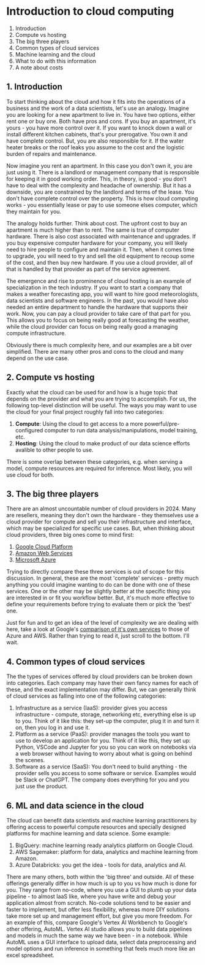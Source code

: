 # Introduction to cloud computing

1. Introduction
2. Compute vs hosting
3. The big three players
4. Common types of cloud services
5. Machine learning and the cloud
6. What to do with this information
7. A note about costs

## 1. Introduction

To start thinking about the cloud and how it fits into the operations of a business and the work of a data scientists, let's use an analogy. Imagine you are looking for a new apartment to live in. You have two options, either rent one or buy one. Both have pros and cons. If you buy an apartment, it's yours - you have more control over it. If you want to knock down a wall or install different kitchen cabinets, that's your prerogative. You own it and have complete control. But, you are also responsible for it. If the water heater breaks or the roof leaks you assume to the cost and the logistic burden of repairs and maintenance.

Now imagine you rent an apartment. In this case you don't own it, you are just using it. There is a landlord or management company that is responsible for keeping it in good working order. This, in theory, is good - you don't have to deal with the complexity and headache of ownership. But it has a downside, you are constrained by the landlord and terms of the lease. You don't have complete control over the property. This is how cloud computing works - you essentially lease or pay to use someone elses computer, which they maintain for you.

The analogy holds further. Think about cost. The upfront cost to buy an apartment is much higher than to rent. The same is true of computer hardware. There is also cost associated with maintenance and upgrades. If you buy expensive computer hardware for your company, you will likely need to hire people to configure and maintain it. Then, when it comes time to upgrade, you will need to try and sell the old equipment to recoup some of the cost, and then buy new hardware. If you use a cloud provider, all of that is handled by that provider as part of the service agreement.

The emergence and rise to prominence of cloud hosting is an example of specialization in the tech industry. If you want to start a company that makes a weather forecasting app, you will want to hire good meteorologists, data scientists and software engineers. In the past, you would have also needed an entire department to handle the hardware that supports their work. Now, you can pay a cloud provider to take care of that part for you. This allows you to focus on being really good at forecasting the weather, while the cloud provider can focus on being really good a managing compute infrastructure.

Obviously there is much complexity here, and our examples are a bit over simplified. There are many other pros and cons to the cloud and many depend on the use case.

## 2. Compute vs hosting

Exactly what the cloud can be used for and how is a huge topic that depends on the provider and what you are trying to accomplish. For us, the following top-level distinction will be useful. The ways you may want to use the cloud for your final project roughly fall into two categories:

1. **Compute**: Using the cloud to get access to a more powerful/pre-configured computer to run data analysis/manipulations, model training, etc.
2. **Hosting**: Using the cloud to make product of our data science efforts avalible to other people to use.

There is some overlap between these categories, e.g. when serving a model, compute resources are required for inference. Most likely, you will use cloud for both.

## 3. The big three players

There are an almost uncountable number of cloud providers in 2024. Many are resellers, meaning they don't own the hardware - they themselves use a cloud provider for compute and sell you their infrastructure and interface, which may be specialized for specific use cases. But, when thinking about cloud providers, three big ones come to mind first:

1. [Google Cloud Platform](https://cloud.google.com)
2. [Amazon Web Services](https://aws.amazon.com)
3. [Microsoft Azure](https://azure.microsoft.com)

Trying to directly compare these three services is out of scope for this discussion. In general, these are the most 'complete' services - pretty much anything you could imagine wanting to do can be done with one of these services. One or the other may be slightly better at the specific thing you are interested in or fit you workflow better. But, it's much more effective to define your requirements before trying to evaluate them or pick the 'best' one.

Just for fun and to get an idea of the level of complexity we are dealing with here, take a look at Google's [comparison of it's own services](https://cloud.google.com/docs/get-started/aws-azure-gcp-service-comparison) to those of Azure and AWS. Rather than trying to read it, just scroll to the bottom. I'll wait.

## 4. Common types of cloud services

The the types of services offered by cloud providers can be broken down into categories. Each company may have their own fancy names for each of these, and the exact implementation may differ. But, we can generally think of cloud services as falling into one of the following categories:

1. Infrastructure as a service (IaaS): provider gives you access infrastructure - compute, storage, networking etc, everything else is up to you. Think of it like this: they set-up the computer, plug it in and turn it on, then you log in and use it.
2. Platform as a service (PaaS): provider manages the tools you want to use to develop an application for you. Think of it like this, they set up: Python, VSCode and Jupyter for you so you can work on notebooks via a web browser without having to worry about what is going on behind the scenes.
3. Software as a service (SaaS): You don't need to build anything - the provider sells you access to some software or service. Examples would be Slack or ChatGPT. The company does everything for you and you just use the product.

## 6. ML and data science in the cloud

The cloud can benefit data scientists and machine learning practitioners by offering access to powerful compute resources and specially designed platforms for machine learning and data science. Some example:

1. BigQuery: machine learning ready analytics platform on Google Cloud.
2. AWS Sagemaker: platform for data, analytics and machine learning from Amazon.
3. Azure Databricks: you get the idea - tools for data, analytics and AI.

There are many others, both within the 'big three' and outside. All of these offerings generally differ in how much is up to you vs how much is done for you. They range from no-code, where you use a GUI to plumb up your data pipeline - to almost IaaS like, where you have write and debug your application almost from scratch. No-code solutions tend to be easier and faster to implement, but offer less flexibility, whereas more DIY solutions take more set up and management effort, but give you more freedom. For an example of this, compare Google's Vertex AI Workbench to Google's other offering, AutoML. Vertex AI studio allows you to build data pipelines and models in much the same way we have been - in a notebook. While AutoML uses a GUI interface to upload data, select data preprocessing and model options and run inference in something that feels much more like an excel spreadsheet.
